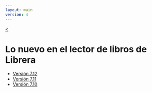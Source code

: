 ```yaml
---
layout: main
version: 4
---
```

[<](/wiki/)

# Lo nuevo en el lector de libros de Librera

* [Versión 7.12](/wiki/what-is-new/7.12/es)
* [Versión 7.11](/wiki/what-is-new/7.11/es)
* [Versión 7.10](/wiki/what-is-new/7.10/es)


    
